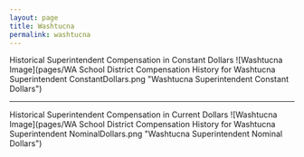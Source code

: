 ```yaml
---
layout: page
title: Washtucna
permalink: washtucna
---
```



Historical Superintendent Compensation in Constant Dollars
![Washtucna Image](pages/WA School District Compensation History for Washtucna Superintendent ConstantDollars.png "Washtucna Superintendent Constant Dollars")

___

Historical Superintendent Compensation in Current Dollars
![Washtucna Image](pages/WA School District Compensation History for Washtucna Superintendent NominalDollars.png "Washtucna Superintendent Nominal Dollars")